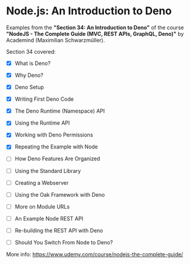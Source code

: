 # Node.js: An Introduction to Deno

Examples from the **"Section 34: An Introduction to Deno"** of the course **"NodeJS - The Complete Guide (MVC, REST APIs, GraphQL, Deno)"** by Academind (Maximilian Schwarzmüller).

Section 34 covered:

- [x] What is Deno?
- [x] Why Deno?
- [x] Deno Setup
- [x] Writing First Deno Code
- [x] The Deno Runtime (Namespace) API
- [x] Using the Runtime API
- [x] Working with Deno Permissions
- [x] Repeating the Example with Node
- [ ] How Deno Features Are Organized
- [ ] Using the Standard Library
- [ ] Creating a Webserver
- [ ] Using the Oak Framework with Deno
- [ ] More on Module URLs
- [ ] An Example Node REST API
- [ ] Re-building the REST API with Deno
- [ ] Should You Switch From Node to Deno?



More info: https://www.udemy.com/course/nodejs-the-complete-guide/